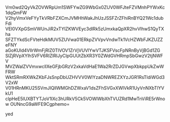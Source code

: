 Vm0wd2QyVkZOVWRpUm1SWFYwZG9WbGx0ZUV0WFJteFZVMnhPYWxKc1dqQmFW
V2hyVmxVeFYyTkVRbFZXCmJVMHhWakJhUzJSSFZrZFhiRnBYQ21Wc1dubFdi
VEI0VXpGSmVWUnJiR2xTYlZKWVEyc3dlRk5zUmxkaQpXR2hvVlhwS1QyTXha
SFZTYkdScFVteHdkMUV5ZUVwa01ERkpZVVpvVndwTk1VcHZWbFJKZUZZeFNY
aGoKUld4VllrWmFjRlZ0TlVOV1ZrVjVUVlYwVTJKSFVscFpNRnByVjBGd1ZG
SlZjRVpXYlhSVFV6RlZlRlJyClpGUUtZbXR3Y0ZWdGVHRmpSbGwzV2tjNWFV
MVZWalZVVmxwcllXeGFjbGRzV2xkaVdHaE1Wa2RrZDJGVwpXbkppUkZwWFRW
WktSRmRXWkZKbFJsSnpDbUZHVVV0WlYzaDNWREZXYzJGR1RsTldiWGd3V2xW
V01HRnMKU25SVmJIQllWMGhDZWxaV1dsZFhSVGxXWlVkR1UyVnNXbTlYVkU1
clpHeE5lUXBTYTJoV1lXc3hURkV5Ck5VOWlWbXhTVUZRd1MwTnViRE5rWnow
OUNncG9aWFE9Cgphemo=

yed